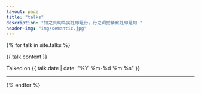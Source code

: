 ```yaml
---
layout: page
title: "talks"
description: "知之真切笃实处即是行，行之明觉精察处即是知 "
header-img: "img/semantic.jpg"
---
```


{% for talk in site.talks %}
<div class="post-preview">
        <div class="post-content-preview">
            {{ talk.content }}
        </div>
    <p class="post-meta">Talked on {{ talk.date | date: "%Y-%m-%d %m:%s" }}</p>
</div>

<hr>
{% endfor %}







